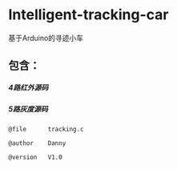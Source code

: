 # Intelligent-tracking-car
基于Arduino的寻迹小车

## **包含：**

##### 4路红外源码

##### 5路灰度源码

`@file      tracking.c`

`@author    Danny`

`@version   V1.0`
